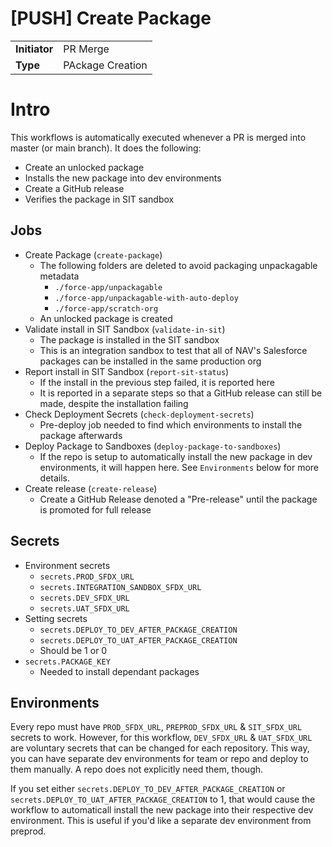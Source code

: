 # [PUSH] Create Package

|               |                    |
| ------------- | ------------------ |
| **Initiator** | PR Merge           | 
| **Type**      | PAckage Creation   |

# Intro

This workflows is automatically executed whenever a PR is merged into master (or main branch). It does the following:

- Create an unlocked package
- Installs the new package into dev environments
- Create a GitHub release
- Verifies the package in SIT sandbox

## Jobs

- Create Package (`create-package`)
    - The following folders are deleted to avoid packaging unpackagable metadata
        - `./force-app/unpackagable`
        - `./force-app/unpackagable-with-auto-deploy`
        - `./force-app/scratch-org`
    - An unlocked package is created
- Validate install in SIT Sandbox (`validate-in-sit`)
    - The package is installed in the SIT sandbox
    - This is an integration sandbox to test that all of NAV's Salesforce packages can be installed in the same production org
- Report install in SIT Sandbox (`report-sit-status`)
    - If the install in the previous step failed, it is reported here
    - It is reported in a separate steps so that a GitHub release can still be made, despite the installation failing
- Check Deployment Secrets (`check-deployment-secrets`)
    - Pre-deploy job needed to find which environments to install the package afterwards
- Deploy Package to Sandboxes (`deploy-package-to-sandboxes`)
    - If the repo is setup to automatically install the new package in dev environments, it will happen here. See `Environments` below for more details.
- Create release (`create-release`)
    - Create a GitHub Release denoted a "Pre-release" until the package is promoted for full release

## Secrets

- Environment secrets
    - `secrets.PROD_SFDX_URL`
    - `secrets.INTEGRATION_SANDBOX_SFDX_URL`
    - `secrets.DEV_SFDX_URL`
    - `secrets.UAT_SFDX_URL`
- Setting secrets
    - `secrets.DEPLOY_TO_DEV_AFTER_PACKAGE_CREATION`
    - `secrets.DEPLOY_TO_UAT_AFTER_PACKAGE_CREATION`
    - Should be 1 or 0
- `secrets.PACKAGE_KEY`
    - Needed to install dependant packages

## Environments

Every repo must have `PROD_SFDX_URL`, `PREPROD_SFDX_URL` & `SIT_SFDX_URL` secrets to work. However, for this workflow, `DEV_SFDX_URL` & `UAT_SFDX_URL` are voluntary secrets that can be changed for each repository. This way, you can have separate dev environments for team or repo and deploy to them manually. A repo does not explicitly need them, though.

If you set either `secrets.DEPLOY_TO_DEV_AFTER_PACKAGE_CREATION` or `secrets.DEPLOY_TO_UAT_AFTER_PACKAGE_CREATION` to 1, that would cause the workflow to automaticall install the new package into their respective dev environment. This is useful if you'd like a separate dev environment from preprod.